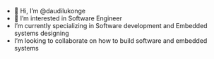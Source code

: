 - 👋 Hi, I’m @daudilukonge
- 👀 I’m interested in Software Engineer 
-  I’m currently specializing in Software development and Embedded systems designing
-  I’m looking to collaborate on how to build software and embedded systems 

<!---
daudilukonge/daudilukonge is a ✨ special ✨ repository because its `README.md` (this file) appears on your GitHub profile.
You can click the Preview link to take a look at your changes.
--->
